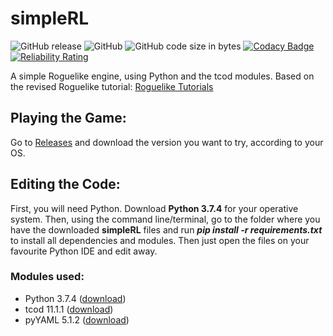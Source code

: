 # simpleRL
![GitHub release](https://img.shields.io/github/release/cariosecus/simpleRL)
![GitHub](https://img.shields.io/github/license/cariosecus/simpleRL)
![GitHub code size in bytes](https://img.shields.io/github/languages/code-size/cariosecus/simpleRL)
[![Codacy Badge](https://api.codacy.com/project/badge/Grade/e689986a046a41ceb4fa882eb56132f2)](https://www.codacy.com?utm_source=github.com&amp;utm_medium=referral&amp;utm_content=cariosecus/simpleRL&amp;utm_campaign=Badge_Grade)
[![Reliability Rating](https://sonarcloud.io/api/project_badges/measure?project=cariosecus_simpleRL&metric=reliability_rating)](https://sonarcloud.io/dashboard?id=cariosecus_simpleRL)

 A simple Roguelike engine, using Python and the tcod modules. Based on the revised Roguelike tutorial: [Roguelike Tutorials](http://www.rogueliketutorials.com/)

## Playing the Game:
Go to [Releases](https://github.com/cariosecus/simpleRL/releases) and download the version you want to try, according to your OS.

## Editing the Code:
First, you will need Python. Download **Python 3.7.4** for your operative system. Then, using the command line/terminal, go to the folder where you have the downloaded **simpleRL** files and run ***pip install -r requirements.txt*** to install all dependencies and modules. Then just open the files on your favourite Python IDE and edit away.

### Modules used:
* Python 3.7.4 ([download](https://www.python.org/downloads/))
* tcod 11.1.1 ([download](https://pypi.org/project/tcod/))
* pyYAML 5.1.2 ([download](https://pypi.org/project/PyYAML/))
